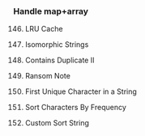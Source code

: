 ### Handle map+array
146. LRU Cache






205. Isomorphic Strings
219. Contains Duplicate II
383. Ransom Note
387. First Unique Character in a String
451. Sort Characters By Frequency
791. Custom Sort String